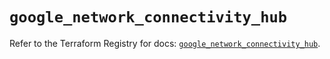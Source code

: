 # `google_network_connectivity_hub`

Refer to the Terraform Registry for docs: [`google_network_connectivity_hub`](https://registry.terraform.io/providers/hashicorp/google-beta/5.39.0/docs/resources/google_network_connectivity_hub).
